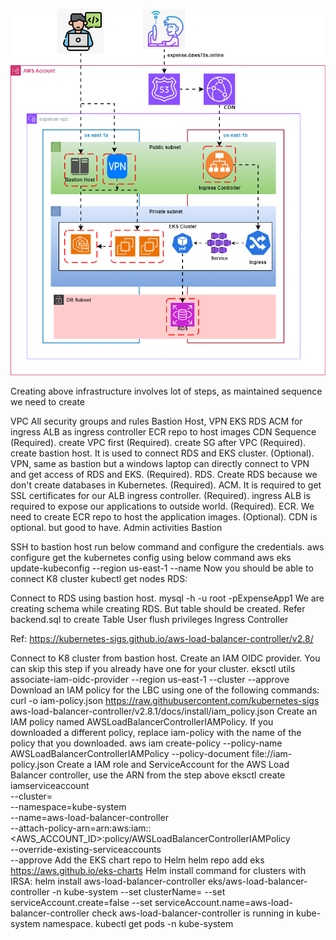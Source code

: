 ![alt text](image.png)


Creating above infrastructure involves lot of steps, as maintained sequence we need to create

VPC
All security groups and rules
Bastion Host, VPN
EKS
RDS
ACM for ingress
ALB as ingress controller
ECR repo to host images
CDN
Sequence
(Required). create VPC first
(Required). create SG after VPC
(Required). create bastion host. It is used to connect RDS and EKS cluster.
(Optional). VPN, same as bastion but a windows laptop can directly connect to VPN and get access of RDS and EKS.
(Required). RDS. Create RDS because we don't create databases in Kubernetes.
(Required). ACM. It is required to get SSL certificates for our ALB ingress controller.
(Required). ingress ALB is required to expose our applications to outside world.
(Required). ECR. We need to create ECR repo to host the application images.
(Optional). CDN is optional. but good to have.
Admin activities
Bastion

SSH to bastion host
run below command and configure the credentials.
aws configure
get the kubernetes config using below command
aws eks update-kubeconfig --region us-east-1 --name <YOUR-CLUSTER-NAME>
Now you should be able to connect K8 cluster
kubectl get nodes
RDS:

Connect to RDS using bastion host.
mysql -h <DB-R53-ADRESS> -u root -pExpenseApp1
We are creating schema while creating RDS. But table should be created.
Refer backend.sql to create
Table
User
flush privileges
Ingress Controller

Ref: https://kubernetes-sigs.github.io/aws-load-balancer-controller/v2.8/

Connect to K8 cluster from bastion host.
Create an IAM OIDC provider. You can skip this step if you already have one for your cluster.
eksctl utils associate-iam-oidc-provider --region us-east-1 --cluster <your-cluster-name> --approve
Download an IAM policy for the LBC using one of the following commands:
curl -o iam-policy.json https://raw.githubusercontent.com/kubernetes-sigs aws-load-balancer-controller/v2.8.1/docs/install/iam_policy.json
Create an IAM policy named AWSLoadBalancerControllerIAMPolicy. If you downloaded a different policy, replace iam-policy with the name of the policy that you downloaded.
aws iam create-policy --policy-name AWSLoadBalancerControllerIAMPolicy --policy-document file://iam-policy.json
Create a IAM role and ServiceAccount for the AWS Load Balancer controller, use the ARN from the step above
eksctl create iamserviceaccount \
--cluster=<cluster-name> \
--namespace=kube-system \
--name=aws-load-balancer-controller \
--attach-policy-arn=arn:aws:iam::<AWS_ACCOUNT_ID>:policy/AWSLoadBalancerControllerIAMPolicy \
--override-existing-serviceaccounts \
--approve
Add the EKS chart repo to Helm
helm repo add eks https://aws.github.io/eks-charts
Helm install command for clusters with IRSA:
helm install aws-load-balancer-controller eks/aws-load-balancer-controller -n kube-system --set clusterName=<cluster-name> --set serviceAccount.create=false --set serviceAccount.name=aws-load-balancer-controller
check aws-load-balancer-controller is running in kube-system namespace.
kubectl get pods -n kube-system
